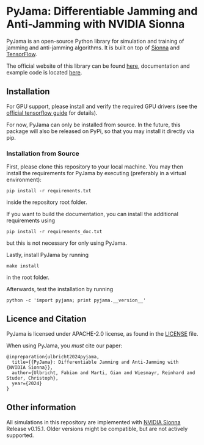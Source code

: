 # PyJama: Differentiable Jamming and Anti-Jamming with NVIDIA Sionna

PyJama is an open-source Python library for simulation and training of jamming and anti-jamming algorithms.
It is built on top of [Sionna](https://nvlabs.github.io/sionna) and [TensorFlow](https://www.tensorflow.org).

The official website of this library can be found [here](http://pyjama.ethz.ch), documentation and example code is located [here](https://huoxiaoyao.github.io/pyjama).


## Installation

For GPU support, please install and verify the required GPU drivers (see the [official tensorflow guide](https://www.tensorflow.org/install/pip) for details).

For now, PyJama can only be installed from source. In the future, this package will also be released on PyPi, so that you may install it directly via pip.

### Installation from Source

First, please clone this repository to your local machine.
You may then install the requirements for PyJama by executing (preferably in a virtual environment):
```
pip install -r requirements.txt
```
inside the repository root folder.

If you want to build the documentation, you can install the additional requirements using
```
pip install -r requirements_doc.txt
```
but this is not necessary for only using PyJama.

Lastly, install PyJama by running
```
make install
```
in the root folder.

Afterwards, test the installation by running
```
python -c 'import pyjama; print pyjama.__version__'
```

## Licence and Citation
PyJama is licensed under APACHE-2.0 license, as found in the [LICENSE]() file.

When using PyJama, you _must_ cite our paper:
```
@inpreparation{ulbricht2024pyjama,
  title={{PyJama}: Differentiable Jamming and Anti-Jamming with {NVIDIA Sionna}},
  author={Ulbricht, Fabian and Marti, Gian and Wiesmayr, Reinhard and Studer, Christoph},
  year={2024}
}
```

## Other information
All simulations in this repository are implemented with [NVIDIA Sionna](https://nvlabs.github.io/sionna/) Release v0.15.1.
Older versions might be compatible, but are not actively supported.

